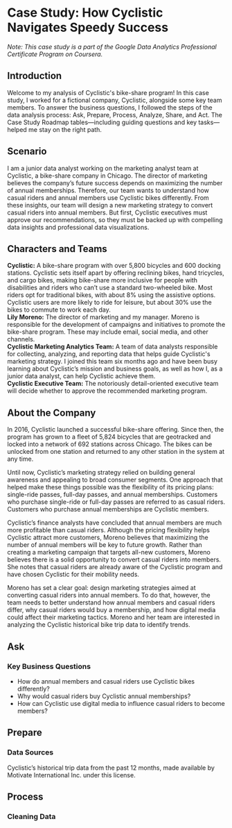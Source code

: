 # Case Study: How Cyclistic Navigates Speedy Success
*Note: This case study is a part of the Google Data Analytics Professional Certificate Program on Coursera.*  
  
## Introduction
Welcome to my analysis of Cyclistic's bike-share program! In this case study, I worked for a fictional company, Cyclistic, alongside some key team members. To answer the business questions, I followed the steps of the data analysis process: Ask, Prepare, Process, Analyze, Share, and Act. The Case Study Roadmap tables—including guiding questions and key tasks—helped me stay on the right path.  
  
## Scenario
I am a junior data analyst working on the marketing analyst team at Cyclistic, a bike-share company in Chicago. The director of marketing believes the company’s future success depends on maximizing the number of annual memberships. Therefore, our team wants to understand how casual riders and annual members use Cyclistic bikes differently. From these insights, our team will design a new marketing strategy to convert casual riders into annual members. But first, Cyclistic executives must approve our recommendations, so they must be backed up with compelling data insights and professional data visualizations.  
  
## Characters and Teams
**Cyclistic:** A bike-share program with over 5,800 bicycles and 600 docking stations. Cyclistic sets itself apart by offering reclining bikes, hand tricycles, and cargo bikes, making bike-share more inclusive for people with disabilities and riders who can’t use a standard two-wheeled bike. Most riders opt for traditional bikes, with about 8% using the assistive options. Cyclistic users are more likely to ride for leisure, but about 30% use the bikes to commute to work each day.  
**Lily Moreno:** The director of marketing and my manager. Moreno is responsible for the development of campaigns and initiatives to promote the bike-share program. These may include email, social media, and other channels.  
**Cyclistic Marketing Analytics Team:** A team of data analysts responsible for collecting, analyzing, and reporting data that helps guide Cyclistic's marketing strategy. I joined this team six months ago and have been busy learning about Cyclistic’s mission and business goals, as well as how I, as a junior data analyst, can help Cyclistic achieve them.  
**Cyclistic Executive Team:** The notoriously detail-oriented executive team will decide whether to approve the recommended marketing program.  
  
## About the Company
In 2016, Cyclistic launched a successful bike-share offering. Since then, the program has grown to a fleet of 5,824 bicycles that are geotracked and locked into a network of 692 stations across Chicago. The bikes can be unlocked from one station and returned to any other station in the system at any time.  
  
Until now, Cyclistic’s marketing strategy relied on building general awareness and appealing to broad consumer segments. One approach that helped make these things possible was the flexibility of its pricing plans: single-ride passes, full-day passes, and annual memberships. Customers who purchase single-ride or full-day passes are referred to as casual riders. Customers who purchase annual memberships are Cyclistic members.  
  
Cyclistic’s finance analysts have concluded that annual members are much more profitable than casual riders. Although the pricing flexibility helps Cyclistic attract more customers, Moreno believes that maximizing the number of annual members will be key to future growth. Rather than creating a marketing campaign that targets all-new customers, Moreno believes there is a solid opportunity to convert casual riders into members. She notes that casual riders are already aware of the Cyclistic program and have chosen Cyclistic for their mobility needs.  
  
Moreno has set a clear goal: design marketing strategies aimed at converting casual riders into annual members. To do that, however, the team needs to better understand how annual members and casual riders differ, why casual riders would buy a membership, and how digital media could affect their marketing tactics. Moreno and her team are interested in analyzing the Cyclistic historical bike trip data to identify trends.  

## Ask  
### Key Business Questions
* How do annual members and casual riders use Cyclistic bikes differently?  
* Why would casual riders buy Cyclistic annual memberships?  
* How can Cyclistic use digital media to influence casual riders to become members?  

## Prepare  
### Data Sources
Cyclistic’s historical trip data from the past 12 months, made available by Motivate International Inc. under this license.  

## Process
### Cleaning Data